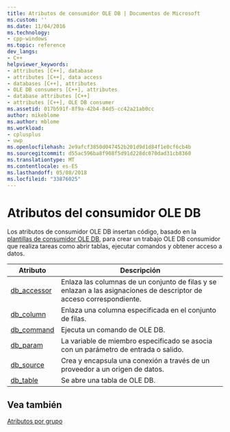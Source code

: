 ```yaml
---
title: Atributos de consumidor OLE DB | Documentos de Microsoft
ms.custom: ''
ms.date: 11/04/2016
ms.technology:
- cpp-windows
ms.topic: reference
dev_langs:
- C++
helpviewer_keywords:
- attributes [C++], database
- attributes [C++], data access
- databases [C++], attributes
- OLE DB consumers [C++], attributes
- database attributes [C++]
- attributes [C++], OLE DB consumer
ms.assetid: 017b591f-8f9a-42b4-84d5-cc42a21ab0cc
author: mikeblome
ms.author: mblome
ms.workload:
- cplusplus
- uwp
ms.openlocfilehash: 2e9afcf3850d047452b201d9d1d84f1e0cf6cb4b
ms.sourcegitcommit: d55ac596ba8f908f5d91d228dc070dad31cb8360
ms.translationtype: MT
ms.contentlocale: es-ES
ms.lasthandoff: 05/08/2018
ms.locfileid: "33876025"
---
```

# <a name="ole-db-consumer-attributes"></a>Atributos del consumidor OLE DB
Los atributos de consumidor OLE DB insertan código, basado en la [plantillas de consumidor OLE DB](../data/oledb/ole-db-consumer-templates-reference.md), para crear un trabajo OLE DB consumidor que realiza tareas como abrir tablas, ejecutar comandos y obtener acceso a datos.  
  
|Atributo|Descripción|  
|---------------|-----------------|  
|[db_accessor](../windows/db-accessor.md)|Enlaza las columnas de un conjunto de filas y se enlazan a las asignaciones de descriptor de acceso correspondiente.|  
|[db_column](../windows/db-column.md)|Enlaza una columna especificada en el conjunto de filas.|  
|[db_command](../windows/db-command.md)|Ejecuta un comando de OLE DB.|  
|[db_param](../windows/db-param.md)|La variable de miembro especificado se asocia con un parámetro de entrada o salido.|  
|[db_source](../windows/db-source.md)|Crea y encapsula una conexión a través de un proveedor a un origen de datos.|  
|[db_table](../windows/db-table.md)|Se abre una tabla de OLE DB.|  
  
## <a name="see-also"></a>Vea también  
 [Atributos por grupo](../windows/attributes-by-group.md)